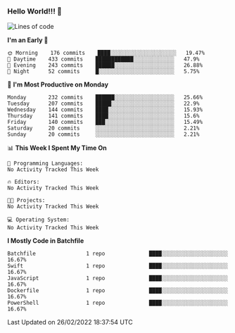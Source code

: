 ### Hello World!!! 👋

<!--
**kekotek/kekotek** is a ✨ _special_ ✨ repository because its `README.md` (this file) appears on your GitHub profile.

Here are some ideas to get you started:

- 🔭 I’m currently working on ...
- 🌱 I’m currently learning ...
- 👯 I’m looking to collaborate on ...
- 🤔 I’m looking for help with ...
- 💬 Ask me about ...
- 📫 How to reach me: ...
- 😄 Pronouns: ...
- ⚡ Fun fact: ...
-->

<!--START_SECTION:waka-->
![Lines of code](https://img.shields.io/badge/From%20Hello%20World%20I%27ve%20Written-19%20Thousand%20lines%20of%20code-blue)

**I'm an Early 🐤** 

```text
🌞 Morning    176 commits    ████░░░░░░░░░░░░░░░░░░░░░   19.47% 
🌆 Daytime    433 commits    ████████████░░░░░░░░░░░░░   47.9% 
🌃 Evening    243 commits    ██████░░░░░░░░░░░░░░░░░░░   26.88% 
🌙 Night      52 commits     █░░░░░░░░░░░░░░░░░░░░░░░░   5.75%

```
📅 **I'm Most Productive on Monday** 

```text
Monday       232 commits    ██████░░░░░░░░░░░░░░░░░░░   25.66% 
Tuesday      207 commits    █████░░░░░░░░░░░░░░░░░░░░   22.9% 
Wednesday    144 commits    ████░░░░░░░░░░░░░░░░░░░░░   15.93% 
Thursday     141 commits    ████░░░░░░░░░░░░░░░░░░░░░   15.6% 
Friday       140 commits    ███░░░░░░░░░░░░░░░░░░░░░░   15.49% 
Saturday     20 commits     ░░░░░░░░░░░░░░░░░░░░░░░░░   2.21% 
Sunday       20 commits     ░░░░░░░░░░░░░░░░░░░░░░░░░   2.21%

```


📊 **This Week I Spent My Time On** 

```text
💬 Programming Languages: 
No Activity Tracked This Week

🔥 Editors: 
No Activity Tracked This Week

🐱‍💻 Projects: 
No Activity Tracked This Week

💻 Operating System: 
No Activity Tracked This Week

```

**I Mostly Code in Batchfile** 

```text
Batchfile                1 repo              ████░░░░░░░░░░░░░░░░░░░░░   16.67% 
Swift                    1 repo              ████░░░░░░░░░░░░░░░░░░░░░   16.67% 
JavaScript               1 repo              ████░░░░░░░░░░░░░░░░░░░░░   16.67% 
Dockerfile               1 repo              ████░░░░░░░░░░░░░░░░░░░░░   16.67% 
PowerShell               1 repo              ████░░░░░░░░░░░░░░░░░░░░░   16.67%

```



 Last Updated on 26/02/2022 18:37:54 UTC
<!--END_SECTION:waka-->

